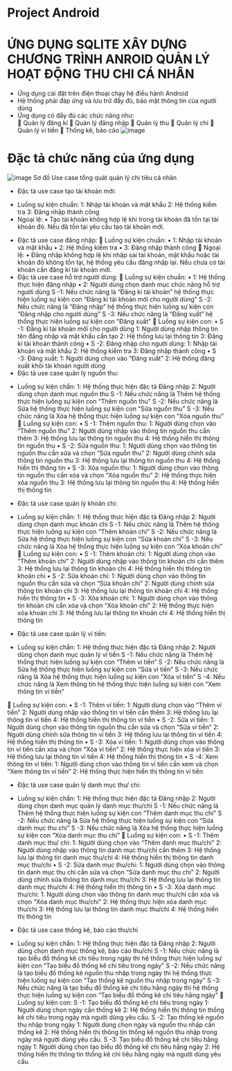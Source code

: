 # Project Android
# ỨNG DỤNG SQLITE XÂY DỰNG CHƯƠNG TRÌNH ANROID QUẢN LÝ HOẠT ĐỘNG THU CHI CÁ NHÂN
-	Ứng dụng cài đặt trên điện thoại chạy hệ điều hành Android
-	Hệ thống phải đáp ứng và lưu trữ đầy đủ, bảo mật thông tin của người dùng
-	Ứng dụng có đầy đủ các chức năng như:  
	Quản lý đăng kí 
	Quản lý đăng nhập
	Quản lý thu
	Quản lý chi
	Quản lý ví tiền
	Thống kê, báo cáo 
![image](https://github.com/Ni2103/Project_Android/assets/89075130/5e34d861-8a22-4219-b868-35ebfe0643cb)
# Đặc tả chức năng của ứng dụng
![image](https://github.com/Ni2103/Project_Android/assets/89075130/82d5f35b-c90f-42c1-a276-dee750a34a55)
Sơ đồ Use case tổng quát quản lý chi tiêu cá nhân
-	Đặc tả use case tạo tài khoản mới:
+	Luồng sự kiện chuẩn:
	1: Nhập tài khoản và mật khẩu
	2: Hệ thống kiểm tra
	3: Đăng nhập thành công
+	Ngoại lệ:
•	Tạo tài khoản không hợp lệ khi trong tài khoản đã tồn tại tài khoản đó. Nếu đã tồn tại yêu cầu tạo tài khoản mới.
-	Đặc tả use case đăng nhập:
	Luồng sự kiện chuẩn:
•	1: Nhập tài khoản và mật khẩu
•	2: Hệ thống kiểm tra
•	3: Đăng nhập thành công
	Ngoại lệ:
•	Đăng nhập không hợp lệ khi nhập sai tài khoản, mật khẩu hoặc tài khoản đó không tồn tại, hệ thống yêu cầu đăng nhập lại. Nếu chưa có tài khoản cần đăng kí tài khoản mới.
-	Đặc tả use case hỗ trợ người dùng:
	Luồng sự kiện chuẩn:
•	1: Hệ thống thực hiện đăng nhập
•	2: Người dùng chọn danh mục chức năng hỗ trợ người dùng
S -1: Nếu chức năng là “Đăng kí tài khoản” hệ thống thực hiện luồng sự kiện con “Đăng kí tài khoản mới cho người dùng”
S -2: Nếu chức năng là “Đăng nhập” hệ thống thực hiện luồng sự kiện con “Đăng nhập cho người dùng”
S -3: Nếu chức năng là “Đăng xuất” hệ thống thực hiện luồng sự kiện con “Đăng xuất”
	Luồng sự kiện con:
•	S -1: Đăng kí tài khoản mới cho người dùng
1: Người dùng nhập thông tin tên đăng nhập và mật khẩu cần tạo
2: Hệ thống lưu lại thông tin 
3: Đăng kí tài khoản thành công
•	S -2: Đăng nhập cho người dùng:
1: Nhập tài khoản và mật khẩu
2: Hệ thống kiểm tra
3: Đăng nhập thành công
•	S -3: Đăng xuất:
1: Người dùng chọn vào “Đăng xuất”
2: Hệ thống đăng xuất khỏi tài khoản người dùng
-	Đặc tả use case quản lý nguồn thu:
+ Luồng sự kiện chẩn:
	1: Hệ thống thực hiện đặc tả Đăng nhập
	2: Người dùng chọn danh mục nguồn thu
S -1: Nếu chức năng là Thêm hệ thống thực hiện luồng sự kiện con “Thêm nguồn thu”
S -2: Nếu chức năng là Sửa hệ thống thực hiện luồng sự kiện con “Sửa nguồn thu”
S -3: Nếu chức năng là Xóa hệ thống thực hiện luồng sự kiện con “Xóa nguồn thu”
	Luồng sự kiện con:
•	S -1: Thêm nguồn thu:
1: Người dùng chọn vào “Thêm nguồn thu”
2: Người dùng nhập vào thông tin nguồn thu cần thêm
3: Hệ thống lưu lại thông tin nguồn thu
4: Hệ thống hiển thị thông tin nguồn thu
•	S -2: Sửa nguồn thu:
1: Người dùng chọn vào thông tin nguồn thu cần sửa và chọn “Sửa nguồn thu”
2: Người dùng chỉnh sửa thông tin nguồn thu
3: Hệ thống lưu lại thông tin nguồn thu
4: Hệ thống hiển thị thông tin
•	S -3: Xóa nguồn thu:
1: Người dùng chọn vào thông tin nguồn thu cần xóa và chọn “Xóa nguồn thu”
2: Hệ thống thực hiện xóa nguồn thu
3: Hệ thống lưu lại thông tin nguồn thu
4: Hệ thống hiển thị thông tin
-	Đặc tả use case quản lý khoản chi:
+ Luồng sự kiện chẩn:
	1: Hệ thống thực hiện đặc tả Đăng nhập
	2: Người dùng chọn danh mục khoản chi
S -1: Nếu chức năng là Thêm hệ thống thực hiện luồng sự kiện con “Thêm khoản chi”
S -2: Nếu chức năng là Sửa hệ thống thực hiện luồng sự kiện con “Sửa khoản chi”
S -3: Nếu chức năng là Xóa hệ thống thực hiện luồng sự kiện con “Xóa khoản chi”
	Luồng sự kiện con:
•	S -1: Thêm khoản chi:
1: Người dùng chọn vào “Thêm khoản chi”
2: Người dùng nhập vào thông tin khoản chi cần thêm
3: Hệ thống lưu lại thông tin khoản chi
4: Hệ thống hiển thị thông tin khoản chi
•	S -2: Sửa khoản chi:
1: Người dùng chọn vào thông tin nguồn thu cần sửa và chọn “Sửa khoản chi”
2: Người dùng chỉnh sửa thông tin khoản chi
3: Hệ thống lưu lại thông tin khoản chi
4: Hệ thống hiển thị thông tin
•	S -3: Xóa khoản chi:
1: Người dùng chọn vào thông tin khoản chi cần xóa và chọn “Xóa khoản chi”
2: Hệ thống thực hiện xóa khoản chi
3: Hệ thống lưu lại thông tin khoản chi
4: Hệ thống hiển thị thông tin
-	Đặc tả use case quản lý ví tiền:
+ Luồng sự kiện chẩn:
	1: Hệ thống thực hiện đặc tả Đăng nhập
	2: Người dùng chọn danh mục quản lý ví tiền
S -1: Nếu chức năng là Thêm hệ thống thực hiện luồng sự kiện con “Thêm ví tiền”
S -2: Nếu chức năng là Sửa hệ thống thực hiện luồng sự kiện con “Sửa ví tiền”
S -3: Nếu chức năng là Xóa hệ thống thực hiện luồng sự kiện con “Xóa ví tiền”
S -4: Nếu chức năng là Xem thông tin hệ thống thực hiện luồng sự kiện con “Xem thông tin ví tiền”

	Luồng sự kiện con:
•	S -1: Thêm ví tiền:
1: Người dùng chọn vào “Thêm ví tiền”
2: Người dùng nhập vào thông tin ví tiền cần thêm
3: Hệ thống lưu lại thông tin ví tiền
4: Hệ thống hiển thị thông tin ví tiền
•	S -2: Sửa ví tiền:
1: Người dùng chọn vào thông tin nguồn thu cần sửa và chọn “Sửa ví tiền”
2: Người dùng chỉnh sửa thông tin ví tiền
3: Hệ thống lưu lại thông tin ví tiền
4: Hệ thống hiển thị thông tin
•	S -3: Xóa ví tiền:
1: Người dùng chọn vào thông tin ví tiền cần xóa và chọn “Xóa ví tiền”
2: Hệ thống thực hiện xóa ví tiền
3: Hệ thống lưu lại thông tin ví tiền
4: Hệ thống hiển thị thông tin
•	S -4: Xem thông tin ví tiền:
1: Người dùng chọn vào thông tin ví tiền cần xem và chọn “Xem thông tin ví tiền”
2: Hệ thống thực hiện hiển thị thông tin ví tiền
-	Đặc tả use case quản lý danh mục thu/ chi:
+ Luồng sự kiện chẩn:
	1: Hệ thống thực hiện đặc tả Đăng nhập
	2: Người dùng chọn danh mục quản lý danh mục thu/chi
S -1: Nếu chức năng là Thêm hệ thống thực hiện luồng sự kiện con “Thêm danh mục thu chi”
S -2: Nếu chức năng là Sửa hệ thống thực hiện luồng sự kiện con “Sửa danh mục thu chi”
S -3: Nếu chức năng là Xóa hệ thống thực hiện luồng sự kiện con “Xóa danh mục thu chi”
	Luồng sự kiện con:
•	S -1: Thêm danh mục thu/ chi:
1: Người dùng chọn vào “Thêm danh mục thu/chi”
2: Người dùng nhập vào thông tin danh mục thu/chi cần thêm
3: Hệ thống lưu lại thông tin danh mục thu/chi
4: Hệ thống hiển thị thông tin danh mục thu/chi
•	S -2: Sửa danh mục thu/chi:
1: Người dùng chọn vào thông tin danh mục thu chi cần sửa và chọn “Sửa danh mục thu chi”
2: Người dùng chỉnh sửa thông tin danh mục thu/chi
3: Hệ thống lưu lại thông tin danh mục thu/chi
4: Hệ thống hiển thị thông tin
•	S -3: Xóa danh mục thu/chi:
1: Người dùng chọn vào thông tin danh mục thu/chi cần xóa và chọn “Xóa danh mục thu/chi”
2: Hệ thống thực hiện xóa danh mục thu/chi
3: Hệ thống lưu lại thông tin danh mục thu/chi
4: Hệ thống hiển thị thông tin
-	Đặc tả use case thống kê, báo cáo thu/chi
+ Luồng sự kiện chẩn:
	1: Hệ thống thực hiện đặc tả Đăng nhập
	2: Người dùng chọn danh mục thống kê, báo cáo thu/chi
S -1: Nếu chức năng là tạo biểu đồ thống kê chi tiêu trong ngày thì hệ thống thực hiện luồng sự kiện con “Tạo biểu đồ thống kê chi tiêu trong ngày”
S -2: Nếu chức năng là tạo biểu đồ thống kê nguồn thu nhập trong ngày thì hệ thống thực hiện luồng sự kiện con “Tạo thống kê nguồn thu nhập trong ngày”
S -3: Nếu chức năng là tạo biểu đồ thống kê chi tiêu hằng ngày thì hệ thống thực hiện luồng sự kiện con “Tạo biểu đồ thống kê chi tiêu hằng ngày”
	Luồng sự kiện con:
S -1: Tạo biểu đồ thống kê chi tiêu trong ngày
1: Người dùng chọn ngày cần thống kê
2: Hệ thống hiển thị thông tin thống kê chi tiêu trong ngày mà người dùng yêu cầu.
S -2: Tạo thống kê nguồn thu nhập trong ngày
1: Người dùng chọn ngày và nguồn thu nhập cần thống kê
2: Hệ thống hiển thị thông tin thống kê nguồn thu nhập trong ngày mà người dùng yêu cầu.
S -3: Tạo biểu đồ thống kê chi tiêu hằng ngày
1: Người dùng chọn tạo biểu đồ thống kê chi tiêu hằng ngày
2: Hệ thống hiển thị thông tin thống kê chi tiêu hằng ngày mà người dùng yêu cầu.


